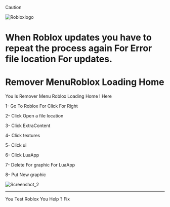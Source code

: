 > [!CAUTION]
> ![Robloxlogo](https://github.com/user-attachments/assets/387b8db3-8482-4027-b99c-ec13874b4f73)
> # When Roblox updates you have to repeat the process again For Error file location For updates.
> 
# Remover MenuRoblox Loading Home
You Is Remover Menu Roblox Loading Home ! Here

1- Go To Roblox For Click For Right

2- Click  Open a file location

3- Click ExtraContent

4- Click textures

5- Click ui

6- Click LuaApp

7- Delete For graphic For LuaApp

8- Put New graphic

![Screenshot_2](https://github.com/user-attachments/assets/f52eb452-47cc-4c54-8fa9-2a61d30e1455)

------
You Test Roblox You Help ? Fix
